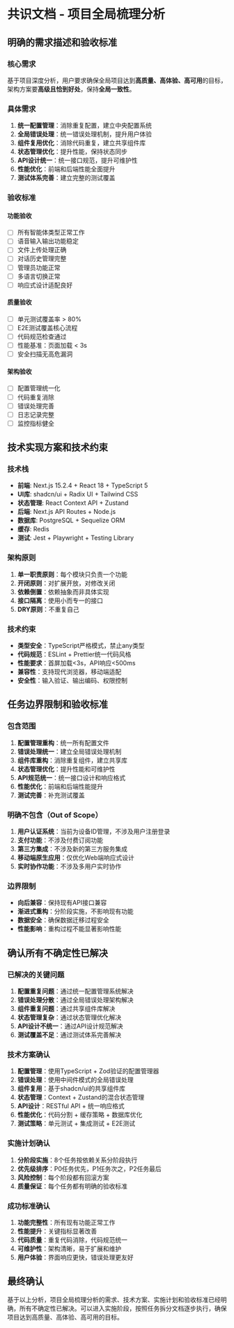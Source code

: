 # 共识文档 - 项目全局梳理分析

## 明确的需求描述和验收标准

### 核心需求
基于项目深度分析，用户要求确保全局项目达到**高质量、高体验、高可用**的目标，架构方案要**高级且恰到好处**，保持**全局一致性**。

### 具体需求
1. **统一配置管理**：消除重复配置，建立中央配置系统
2. **全局错误处理**：统一错误处理机制，提升用户体验
3. **组件复用优化**：消除代码重复，建立共享组件库
4. **状态管理优化**：提升性能，保持状态同步
5. **API设计统一**：统一接口规范，提升可维护性
6. **性能优化**：前端和后端性能全面提升
7. **测试体系完善**：建立完整的测试覆盖

### 验收标准

#### 功能验收
- [ ] 所有智能体类型正常工作
- [ ] 语音输入输出功能稳定
- [ ] 文件上传处理正确
- [ ] 对话历史管理完整
- [ ] 管理员功能正常
- [ ] 多语言切换正常
- [ ] 响应式设计适配良好

#### 质量验收
- [ ] 单元测试覆盖率 > 80%
- [ ] E2E测试覆盖核心流程
- [ ] 代码规范检查通过
- [ ] 性能基准：页面加载 < 3s
- [ ] 安全扫描无高危漏洞

#### 架构验收
- [ ] 配置管理统一化
- [ ] 代码重复消除
- [ ] 错误处理完善
- [ ] 日志记录完整
- [ ] 监控指标健全

## 技术实现方案和技术约束

### 技术栈
- **前端**: Next.js 15.2.4 + React 18 + TypeScript 5
- **UI库**: shadcn/ui + Radix UI + Tailwind CSS
- **状态管理**: React Context API + Zustand
- **后端**: Next.js API Routes + Node.js
- **数据库**: PostgreSQL + Sequelize ORM
- **缓存**: Redis
- **测试**: Jest + Playwright + Testing Library

### 架构原则
1. **单一职责原则**：每个模块只负责一个功能
2. **开闭原则**：对扩展开放，对修改关闭
3. **依赖倒置**：依赖抽象而非具体实现
4. **接口隔离**：使用小而专一的接口
5. **DRY原则**：不重复自己

### 技术约束
- **类型安全**：TypeScript严格模式，禁止any类型
- **代码规范**：ESLint + Prettier统一代码风格
- **性能要求**：首屏加载<3s，API响应<500ms
- **兼容性**：支持现代浏览器，移动端适配
- **安全性**：输入验证、输出编码、权限控制

## 任务边界限制和验收标准

### 包含范围
1. **配置管理重构**：统一所有配置文件
2. **错误处理统一**：建立全局错误处理机制
3. **组件库重构**：消除重复组件，建立共享库
4. **状态管理优化**：提升性能和可维护性
5. **API规范统一**：统一接口设计和响应格式
6. **性能优化**：前端和后端性能提升
7. **测试完善**：补充测试覆盖

### 明确不包含（Out of Scope）
1. **用户认证系统**：当前为设备ID管理，不涉及用户注册登录
2. **支付功能**：不涉及付费订阅功能
3. **第三方集成**：不涉及新的第三方服务集成
4. **移动端原生应用**：仅优化Web端响应式设计
5. **实时协作功能**：不涉及多用户实时协作

### 边界限制
- **向后兼容**：保持现有API接口兼容
- **渐进式重构**：分阶段实施，不影响现有功能
- **数据安全**：确保数据迁移过程安全
- **性能影响**：重构过程不能显著影响性能

## 确认所有不确定性已解决

### 已解决的关键问题
1. **配置重复问题**：通过统一配置管理系统解决
2. **错误处理分散**：通过全局错误处理架构解决
3. **组件重复问题**：通过共享组件库解决
4. **状态管理复杂**：通过状态管理优化解决
5. **API设计不统一**：通过API设计规范解决
6. **测试覆盖不足**：通过测试体系完善解决

### 技术方案确认
1. **配置管理**：使用TypeScript + Zod验证的配置管理器
2. **错误处理**：使用中间件模式的全局错误处理
3. **组件复用**：基于shadcn/ui的共享组件库
4. **状态管理**：Context + Zustand的混合状态管理
5. **API设计**：RESTful API + 统一响应格式
6. **性能优化**：代码分割 + 缓存策略 + 数据库优化
7. **测试策略**：单元测试 + 集成测试 + E2E测试

### 实施计划确认
1. **分阶段实施**：8个任务按依赖关系分阶段执行
2. **优先级排序**：P0任务优先，P1任务次之，P2任务最后
3. **风险控制**：每个阶段都有回滚方案
4. **质量保证**：每个任务都有明确的验收标准

### 成功标准确认
1. **功能完整性**：所有现有功能正常工作
2. **性能提升**：关键指标显著改善
3. **代码质量**：重复代码消除，代码规范统一
4. **可维护性**：架构清晰，易于扩展和维护
5. **用户体验**：界面响应更快，错误处理更友好

## 最终确认

基于以上分析，项目全局梳理分析的需求、技术方案、实施计划和验收标准已经明确，所有不确定性已解决。可以进入实施阶段，按照任务拆分文档逐步执行，确保项目达到高质量、高体验、高可用的目标。
